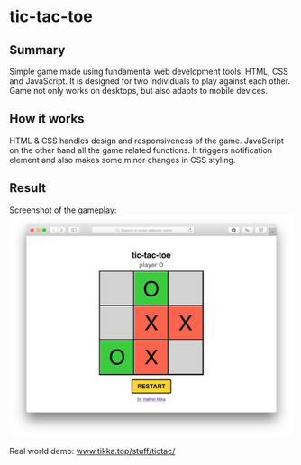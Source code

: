 # tic-tac-toe

## Summary
Simple game made using fundamental web development tools: HTML, CSS and JavaScript. It is designed for two individuals to play against each other. Game not only works on desktops, but also adapts to mobile devices.

## How it works
HTML & CSS handles design and responsiveness of the game. JavaScript on the other hand all the game related functions. It triggers notification element and also makes some minor changes in CSS styling.

## Result
Screenshot of the gameplay:
![Screenshot](screenshot.png)

Real world demo: www.tikka.top/stuff/tictac/